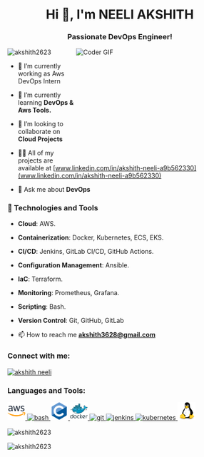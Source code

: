 <h1 align="center">Hi 👋, I'm NEELI AKSHITH</h1>
<h3 align="center">Passionate DevOps Engineer!</h3>
<img alt="Coder GIF" height=250 width=350 img align="right" src="https://images.squarespace-cdn.com/content/v1/5769fc401b631bab1addb2ab/1541580611624-TE64QGKRJG8SWAIUS7NS/ke17ZwdGBToddI8pDm48kPoswlzjSVMM-SxOp7CV59BZw-zPPgdn4jUwVcJE1ZvWQUxwkmyExglNqGp0IvTJZamWLI2zvYWH8K3-s_4yszcp2ryTI0HqTOaaUohrI8PI6FXy8c9PWtBlqAVlUS5izpdcIXDZqDYvprRqZ29Pw0o/coding-freak.gif" />
<p align="left"> <img src="https://komarev.com/ghpvc/?username=akshith2623&label=Profile%20views&color=0e75b6&style=flat" alt="akshith2623" /> </p>

- 🏢 I’m currently working as Aws DevOps Intern

- 📝 I’m currently learning **DevOps & Aws Tools.**

- 🌱 I’m looking to collaborate on **Cloud Projects**

- 👨‍💻 All of my projects are available at [www.linkedin.com/in/akshith-neeli-a9b562330](www.linkedin.com/in/akshith-neeli-a9b562330)

- 💬 Ask me about **DevOps**
### 🔧 Technologies and Tools

- **Cloud**: AWS.
- **Containerization**: Docker, Kubernetes, ECS, EKS.
- **CI/CD**: Jenkins, GitLab CI/CD, GitHub Actions.
- **Configuration Management**: Ansible.
- **IaC**: Terraform.
- **Monitoring**: Prometheus, Grafana.
- **Scripting**: Bash.
- **Version Control**: Git, GitHub, GitLab
  
- 📫 How to reach me **akshith3628@gmail.com**

<h3 align="left">Connect with me:</h3>
<p align="left">
<a href="https://linkedin.com/in/akshith neeli" target="blank"><img align="center" src="https://raw.githubusercontent.com/rahuldkjain/github-profile-readme-generator/master/src/images/icons/Social/linked-in-alt.svg" alt="akshith neeli" height="30" width="40" /></a>
</p>

<h3 align="left">Languages and Tools:</h3>
<p align="left"> <a href="https://aws.amazon.com" target="_blank" rel="noreferrer"> <img src="https://raw.githubusercontent.com/devicons/devicon/master/icons/amazonwebservices/amazonwebservices-original-wordmark.svg" alt="aws" width="40" height="40"/> </a> <a href="https://www.gnu.org/software/bash/" target="_blank" rel="noreferrer"> <img src="https://www.vectorlogo.zone/logos/gnu_bash/gnu_bash-icon.svg" alt="bash" width="40" height="40"/> </a> <a href="https://www.cprogramming.com/" target="_blank" rel="noreferrer"> <img src="https://raw.githubusercontent.com/devicons/devicon/master/icons/c/c-original.svg" alt="c" width="40" height="40"/> </a> <a href="https://www.docker.com/" target="_blank" rel="noreferrer"> <img src="https://raw.githubusercontent.com/devicons/devicon/master/icons/docker/docker-original-wordmark.svg" alt="docker" width="40" height="40"/> </a> <a href="https://git-scm.com/" target="_blank" rel="noreferrer"> <img src="https://www.vectorlogo.zone/logos/git-scm/git-scm-icon.svg" alt="git" width="40" height="40"/> </a> <a href="https://www.jenkins.io" target="_blank" rel="noreferrer"> <img src="https://www.vectorlogo.zone/logos/jenkins/jenkins-icon.svg" alt="jenkins" width="40" height="40"/> </a> <a href="https://kubernetes.io" target="_blank" rel="noreferrer"> <img src="https://www.vectorlogo.zone/logos/kubernetes/kubernetes-icon.svg" alt="kubernetes" width="40" height="40"/> </a> <a href="https://www.linux.org/" target="_blank" rel="noreferrer"> <img src="https://raw.githubusercontent.com/devicons/devicon/master/icons/linux/linux-original.svg" alt="linux" width="40" height="40"/> </a> </p>

<p><img align="center" src="https://github-readme-stats.vercel.app/api/top-langs?username=akshith2623&show_icons=true&locale=en&layout=compact" alt="akshith2623" /></p>

<p><img align="center" src="https://github-readme-streak-stats.herokuapp.com/?user=akshith2623&" alt="akshith2623" /></p>
